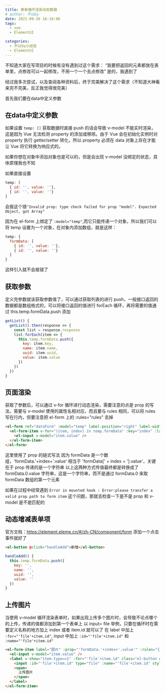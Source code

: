 ```yaml
---
title: 表单循环渲染动态数据
# author: 不以by
date: 2021-09-26 16:18:08
tags: 
  - vue
  - ElementUI

categories: 
  - 不以by小经验
  - ElementUI
---
```


不知道大家在写项目的时候有没有遇到过这个需求：
“我要把返回的元素都放在表单里，点修改可以一起修改，不用一个一个去点修改”
是的，我遇到了

经过我多次尝试，以及查阅各种资料后，终于完美解决了这个需求（不知道大神看来完不完美，反正我觉得很完美）


首先我们要在data中定义参数

## 在data中定义参数
如果设置 `temp: []` 获取数据时直接 push 的话会导致 v-model 不能实时渲染，
这是因为 Vue 无法检测 property 的添加或移除。由于 Vue 会在初始化实例时对 property 执行 getter/setter 转化，所以 property 必须在 data 对象上存在才能让 Vue 将它转换为响应式的。

如果你想在对象中添加对象也是可以的，但是会出现 v-model 没绑定的状态，具体原理我也不知

如果直接设置
```js
temp: [
  { id: '', value: ''},
  { id: '', value: ''}
]
```
会报这个错`"Invalid prop: type check failed for prop "model". Expected Object, got Array"`

因为在 el-form 上绑定了 `:model="temp"`,而它只能传递一个对象，所以我们可以将 temp 设置为一个对象，在对象内添加数组，就是这样：
```js
temp: {
  formData: [
    { id: '', value: ''},
    { id: '', value: ''}
  ]
}
```
这样引入就不会报错了

## 获取参数
定义完参数就该获取参数值了，可以通过获取列表的进行 push，一般接口返回的数据都是数组格式的，可以将接口返回的值进行 forEach 循环，再将需要的值通过 this.temp.formData.push 添加
```js
getList() {
  getList().then(response => {
    const list = response.response
    list.forEach(item => {
      this.temp.formData.push({
        key: item.key,
        name: item.name,
        uuid: item.uuid,
        value: item.value
      })
    })
  })
}
```

## 页面渲染
获取了参数后，可以通过 v-for 循环进行动态渲染，需要注意的点是 prop 的写法，需要与 v-model 使用的属性名相对应，而且要与 rules 相同，可以将 rules 写在行内，但要注意把 el-form 上的 :rules="rules" 去掉

```html
<el-form ref="dataForm" :model="temp" label-position="right" label-width="170px" style="margin:0 50px;" :close-on-click-modal="false">
  <el-form-item v-for="(item, index) in temp.formData" :key="index" :label="item.name" :prop="'formData.'+index+'.value'" :rules="{required:true,message:'请输入'+item.name+'的值内容',trigger:'blur'}">
    <el-input v-model="item.value" />
  </el-form-item>
</el-form>
```

这里使用了 prop 的链式写法
因为 formData 是一个数组，'formData.'+index+'.value' 相当于 'formData[' + index + '].value'，关键在于 prop 传递的是一个字符串
以上这两种方式传值最终都是转换成了 formData.0.value 字符串，这是一个字符串，而不是通过 formData.0 来取 formData 数组的第一个元素

如果在过程中经常遇到 `Error in mounted hook : Error:please transfer a valid prop path to form item` 这个问题，那就去检查一下是不是 prop 和 v-model 是不是匹配的


## 动态增减表单项
官方文档：https://element.eleme.cn/#/zh-CN/component/form
添加一个点击事件就好了
```html
<el-button @click="handleAdd">新增</el-button>
```
```js
handleAdd() {
  this.temp.formData.push({
    key: '',
    name: '',
    uuid: '',
    value: ''
  })
}
```


## 上传图片
当使用 v-model 循环渲染表单时，如果出现上传多个图片时，会导致不论点哪个的上传，传递的值都添加到第一个表单上
以 input= file 举例，只要在循环时在需要定义名称的地方加上 index 或者 item.id 就可以了
在 label 中加上 `:for="'file'+item.id"`, input 中加上 `:id="'file'+item.id"` 和 `:name="'file'+item.id"`
```html
<el-form-item label="图片" :prop="'formData.'+index+'.value'" :rules="{required:true,message:'请选择图片',trigger:'blur'}">
  <el-input v-model="item.value" />
  <label v-show="item.type==1" :for="'file'+item.id" class="el-button el-button--danger el-button--mini">
    <input :id="'file'+item.id" type="file" :name="'file'+item.id" style="display:none" @change="uploadImageToChange($event, item)">
    <span>
      上传图片
    </span>
  </label>
</el-form-item>
```

